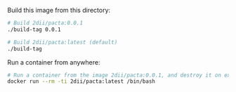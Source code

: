 Build this image from this directory:

```bash
# Build 2dii/pacta:0.0.1
./build-tag 0.0.1

# Build 2dii/pacta:latest (default)
./build-tag
```

Run a container from anywhere:

```bash
# Run a container from the image 2dii/pacta:0.0.1, and destroy it on exit (--rm)
docker run --rm -ti 2dii/pacta:latest /bin/bash
```

